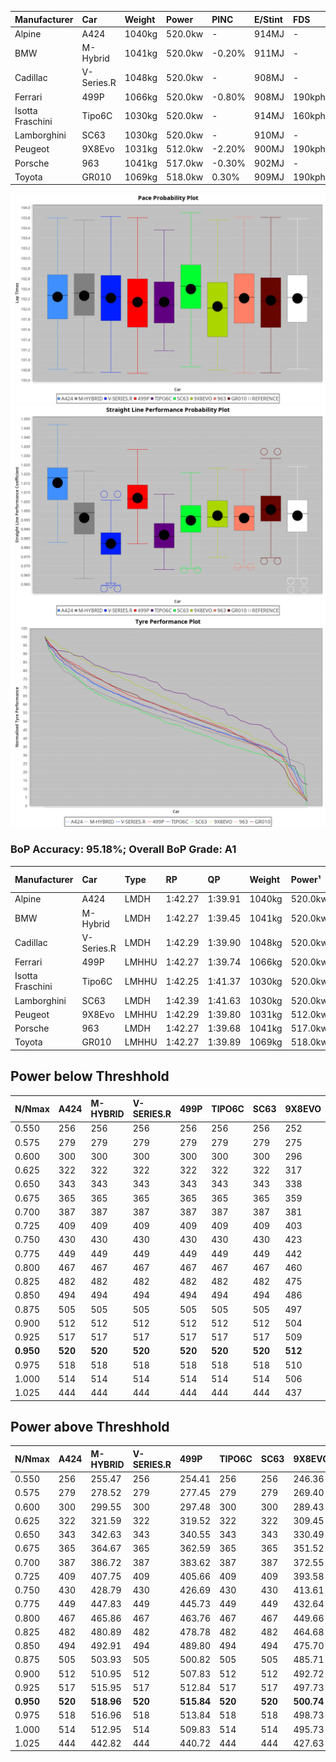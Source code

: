 | Manufacturer     | Car        | Weight | Power   | PINC    | E/Stint | FDS     |
|:-|:-|:-|:-|:-|:-|:-|
| Alpine           | A424       | 1040kg | 520.0kw |    -    | 914MJ   |    -    |
| BMW              | M-Hybrid   | 1041kg | 520.0kw | -0.20%  | 911MJ   |    -    |
| Cadillac         | V-Series.R | 1048kg | 520.0kw |    -    | 908MJ   |    -    |
| Ferrari          | 499P       | 1066kg | 520.0kw | -0.80%  | 908MJ   | 190kph  |
| Isotta Fraschini | Tipo6C     | 1030kg | 520.0kw |    -    | 914MJ   | 160kph  |
| Lamborghini      | SC63       | 1030kg | 520.0kw |    -    | 910MJ   |    -    |
| Peugeot          | 9X8Evo     | 1031kg | 512.0kw | -2.20%  | 900MJ   | 190kph  |
| Porsche          | 963        | 1041kg | 517.0kw | -0.30%  | 902MJ   |    -    |
| Toyota           | GR010      | 1069kg | 518.0kw | 0.30%   | 909MJ   | 190kph  |

![PACECHART](./IMG/AUTO.png)
![STRAIGHTLINEPERFORMANCECHART](./IMG/AUTO_sp.png)
![TYREPERFORMANCECHART](./IMG/AUTO_tw.png)

### BoP Accuracy: 95.18%; Overall BoP Grade: A1
| Manufacturer     | Car        | Type  | RP      | QP      | Weight | Power¹  | Threshhold | PINC    | Power²   | E/Stint | AVG Vmax  | FDS     | RDLC | L/Stint | BOP-Grade | Model Accuracy | Model Points | Match%  | SimDiff |
|:-|:-|:-|:-|:-|:-|:-|:-|:-|:-|:-|:-|:-|:-|:-|:-|:-|:-|:-|:-|
| Alpine           | A424       | LMDH  | 1:42.27 | 1:39.91 | 1040kg | 520.0kw | 0.0kph     |    -    | 520.00kw |  914MJ  | 301.64kph |    -    | 1.01 | 33      | ~A1       | 86.43%         | 618          | 98.17%  | ±0.13s  |
| BMW              | M-Hybrid   | LMDH  | 1:42.27 | 1:39.45 | 1041kg | 520.0kw | 210.0kph   | -0.20%  | 519.00kw |  911MJ  | 298.61kph |    -    | 1.01 | 33      | +A2       | 93.77%         | 1672         | 92.70%  | ±0.20s  |
| Cadillac         | V-Series.R | LMDH  | 1:42.29 | 1:39.90 | 1048kg | 520.0kw | 210.0kph   |    -    | 520.00kw |  908MJ  | 295.11kph |    -    | 1.01 | 33      | ~A1       | 83.12%         | 1921         | 100.00% | ±0.26s  |
| Ferrari          | 499P       | LMHHU | 1:42.27 | 1:39.74 | 1066kg | 520.0kw | 210.0kph   | -0.80%  | 515.80kw |  908MJ  | 298.52kph | 190kph  | 1.02 | 33      | ~A1       | 69.49%         | 1950         | 100.00% | ±0.02s  |
| Isotta Fraschini | Tipo6C     | LMHHU | 1:42.25 | 1:41.37 | 1030kg | 520.0kw | 0.0kph     |    -    | 520.00kw |  914MJ  | 297.91kph | 160kph  | 1.08 | 33      | +C1       | 73.56%         | 64           | 75.38%  | ±0.17s  |
| Lamborghini      | SC63       | LMDH  | 1:42.39 | 1:41.63 | 1030kg | 520.0kw | 0.0kph     |    -    | 520.00kw |  910MJ  | 298.93kph |    -    | 1.06 | 33      | +A2       | 95.82%         | 459          | 90.35%  | ±0.17s  |
| Peugeot          | 9X8Evo     | LMHHU | 1:42.29 | 1:39.80 | 1031kg | 512.0kw | 210.0kph   | -2.20%  | 500.70kw |  900MJ  | 297.76kph | 190kph  | 1.02 | 33      | ~A1       | 66.97%         | 221          | 100.00% | #       |
| Porsche          | 963        | LMDH  | 1:42.27 | 1:39.68 | 1041kg | 517.0kw | 210.0kph   | -0.30%  | 515.40kw |  902MJ  | 297.88kph |    -    | 1.01 | 33      | ~A1       | 81.02%         | 5243         | 100.00% | ±0.12s  |
| Toyota           | GR010      | LMHHU | 1:42.27 | 1:39.89 | 1069kg | 518.0kw | 210.0kph   | 0.30%   | 519.60kw |  909MJ  | 297.40kph | 190kph  | 1.02 | 33      | ~A1       | 73.70%         | 2701         | 100.00% | ±0.31s  |

## Power below Threshhold
| N/Nmax    | A424    | M-HYBRID | V-SERIES.R | 499P    | TIPO6C  | SC63    | 9X8EVO  | 963     | GR010   |
|:-|:-|:-|:-|:-|:-|:-|:-|:-|:-|
|  0.550    |  256    |  256     |  256       |  256    |  256    |  256    |  252    |  255    |  255    |
|  0.575    |  279    |  279     |  279       |  279    |  279    |  279    |  275    |  278    |  278    |
|  0.600    |  300    |  300     |  300       |  300    |  300    |  300    |  296    |  298    |  299    |
|  0.625    |  322    |  322     |  322       |  322    |  322    |  322    |  317    |  320    |  321    |
|  0.650    |  343    |  343     |  343       |  343    |  343    |  343    |  338    |  341    |  342    |
|  0.675    |  365    |  365     |  365       |  365    |  365    |  365    |  359    |  363    |  364    |
|  0.700    |  387    |  387     |  387       |  387    |  387    |  387    |  381    |  385    |  386    |
|  0.725    |  409    |  409     |  409       |  409    |  409    |  409    |  403    |  407    |  407    |
|  0.750    |  430    |  430     |  430       |  430    |  430    |  430    |  423    |  427    |  428    |
|  0.775    |  449    |  449     |  449       |  449    |  449    |  449    |  442    |  446    |  447    |
|  0.800    |  467    |  467     |  467       |  467    |  467    |  467    |  460    |  464    |  465    |
|  0.825    |  482    |  482     |  482       |  482    |  482    |  482    |  475    |  479    |  480    |
|  0.850    |  494    |  494     |  494       |  494    |  494    |  494    |  486    |  491    |  492    |
|  0.875    |  505    |  505     |  505       |  505    |  505    |  505    |  497    |  502    |  503    |
|  0.900    |  512    |  512     |  512       |  512    |  512    |  512    |  504    |  509    |  510    |
|  0.925    |  517    |  517     |  517       |  517    |  517    |  517    |  509    |  514    |  515    |
| **0.950** | **520** | **520**  | **520**    | **520** | **520** | **520** | **512** | **517** | **518** |
|  0.975    |  518    |  518     |  518       |  518    |  518    |  518    |  510    |  515    |  516    |
|  1.000    |  514    |  514     |  514       |  514    |  514    |  514    |  506    |  511    |  512    |
|  1.025    |  444    |  444     |  444       |  444    |  444    |  444    |  437    |  441    |  442    |

## Power above Threshhold
| N/Nmax    | A424    | M-HYBRID   | V-SERIES.R | 499P       | TIPO6C  | SC63    | 9X8EVO     | 963        | GR010      |
|:-|:-|:-|:-|:-|:-|:-|:-|:-|:-|
|  0.550    |  256    |  255.47    |  256       |  254.41    |  256    |  256    |  246.36    |  254.22    |  256.27    |
|  0.575    |  279    |  278.52    |  279       |  277.45    |  279    |  279    |  269.40    |  277.24    |  279.30    |
|  0.600    |  300    |  299.55    |  300       |  297.48    |  300    |  300    |  289.43    |  297.26    |  299.32    |
|  0.625    |  322    |  321.59    |  322       |  319.52    |  322    |  322    |  309.45    |  319.28    |  321.34    |
|  0.650    |  343    |  342.63    |  343       |  340.55    |  343    |  343    |  330.49    |  340.30    |  342.37    |
|  0.675    |  365    |  364.67    |  365       |  362.59    |  365    |  365    |  351.52    |  362.32    |  364.39    |
|  0.700    |  387    |  386.72    |  387       |  383.62    |  387    |  387    |  372.55    |  383.33    |  386.41    |
|  0.725    |  409    |  407.75    |  409       |  405.66    |  409    |  409    |  393.58    |  405.35    |  408.44    |
|  0.750    |  430    |  428.79    |  430       |  426.69    |  430    |  430    |  413.61    |  426.37    |  429.46    |
|  0.775    |  449    |  447.83    |  449       |  445.73    |  449    |  449    |  432.64    |  445.39    |  448.48    |
|  0.800    |  467    |  465.86    |  467       |  463.76    |  467    |  467    |  449.66    |  463.40    |  466.50    |
|  0.825    |  482    |  480.89    |  482       |  478.78    |  482    |  482    |  464.68    |  478.42    |  481.51    |
|  0.850    |  494    |  492.91    |  494       |  489.80    |  494    |  494    |  475.70    |  489.43    |  493.53    |
|  0.875    |  505    |  503.93    |  505       |  500.82    |  505    |  505    |  485.71    |  500.44    |  504.54    |
|  0.900    |  512    |  510.95    |  512       |  507.83    |  512    |  512    |  492.72    |  507.44    |  511.55    |
|  0.925    |  517    |  515.95    |  517       |  512.84    |  517    |  517    |  497.73    |  512.45    |  516.55    |
| **0.950** | **520** | **518.96** | **520**    | **515.84** | **520** | **520** | **500.74** | **515.45** | **519.55** |
|  0.975    |  518    |  516.96    |  518       |  513.84    |  518    |  518    |  498.73    |  513.45    |  517.55    |
|  1.000    |  514    |  512.95    |  514       |  509.83    |  514    |  514    |  495.73    |  509.44    |  513.55    |
|  1.025    |  444    |  442.82    |  444       |  440.72    |  444    |  444    |  427.63    |  440.38    |  443.47    |
